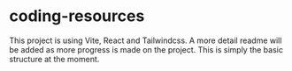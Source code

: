 # coding-resources
This project is using Vite, React and Tailwindcss. A more detail readme will be added as more progress is made on the project. This is simply the basic structure at the moment.
